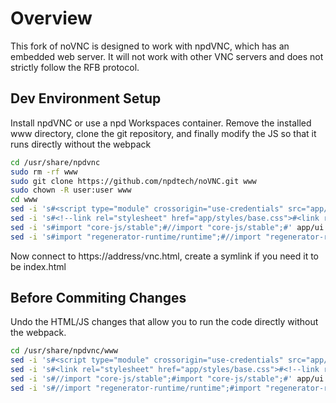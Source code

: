 # Overview
This fork of noVNC is designed to work with npdVNC, which has an embedded web server. It will not work with other VNC servers and does not strictly follow the RFB protocol.

## Dev Environment Setup
Install npdVNC or use a npd Workspaces container. Remove the installed www directory, clone the git repository, and finally modify the JS so that it runs directly without the webpack

```bash
cd /usr/share/npdvnc
sudo rm -rf www
sudo git clone https://github.com/npdtech/noVNC.git www
sudo chown -R user:user www
cd www
sed -i 's#<script type="module" crossorigin="use-credentials" src="app/ui.js"></script-->#<script type="module" crossorigin="use-credentials" src="app/ui.js"></script>#' vnc.html
sed -i 's#<!--link rel="stylesheet" href="app/styles/base.css">#<link rel="stylesheet" href="app/styles/base.css">#' vnc.html
sed -i 's#import "core-js/stable";#//import "core-js/stable";#' app/ui.js
sed -i 's#import "regenerator-runtime/runtime";#//import "regenerator-runtime/runtime";#' app/ui.js
```

Now connect to https://address/vnc.html, create a symlink if you need it to be index.html

## Before Commiting Changes
Undo the HTML/JS changes that allow you to run the code directly without the webpack.

```bash
cd /usr/share/npdvnc/www
sed -i 's#<script type="module" crossorigin="use-credentials" src="app/ui.js"></script>#<script type="module" crossorigin="use-credentials" src="app/ui.js"></script-->#' vnc.html
sed -i 's#<link rel="stylesheet" href="app/styles/base.css">#<!--link rel="stylesheet" href="app/styles/base.css">#' vnc.html
sed -i 's#//import "core-js/stable";#import "core-js/stable";#' app/ui.js
sed -i 's#//import "regenerator-runtime/runtime";#import "regenerator-runtime/runtime";#' app/ui.js
```

